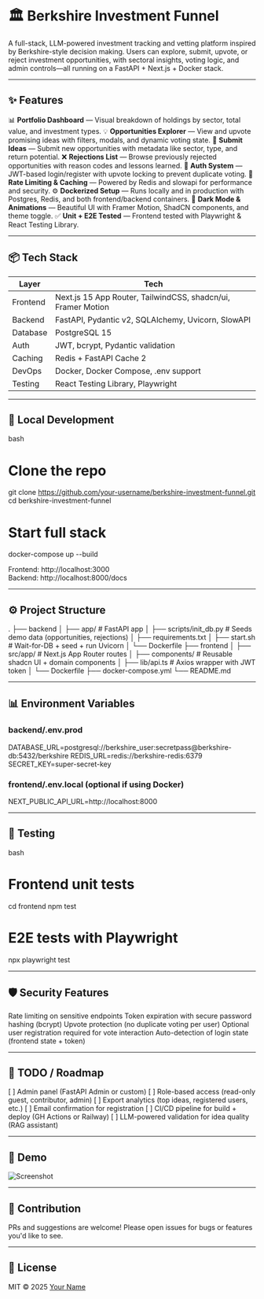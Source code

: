 # 🏛 Berkshire Investment Funnel

A full-stack, LLM-powered investment tracking and vetting platform inspired by Berkshire-style decision making. Users can explore, submit, upvote, or reject investment opportunities, with sectoral insights, voting logic, and admin controls—all running on a FastAPI + Next.js + Docker stack.

---

## ✨ Features

📊 **Portfolio Dashboard** — Visual breakdown of holdings by sector, total value, and investment types.
💡 **Opportunities Explorer** — View and upvote promising ideas with filters, modals, and dynamic voting state.
📝 **Submit Ideas** — Submit new opportunities with metadata like sector, type, and return potential.
❌ **Rejections List** — Browse previously rejected opportunities with reason codes and lessons learned.
🔐 **Auth System** — JWT-based login/register with upvote locking to prevent duplicate voting.
🔄 **Rate Limiting & Caching** — Powered by Redis and slowapi for performance and security.
⚙️ **Dockerized Setup** — Runs locally and in production with Postgres, Redis, and both frontend/backend containers.
🌙 **Dark Mode & Animations** — Beautiful UI with Framer Motion, ShadCN components, and theme toggle.
✅ **Unit + E2E Tested** — Frontend tested with Playwright & React Testing Library.

---

## 📦 Tech Stack

| Layer      | Tech                                                   |
|------------|--------------------------------------------------------|
| Frontend   | Next.js 15 App Router, TailwindCSS, shadcn/ui, Framer Motion |
| Backend    | FastAPI, Pydantic v2, SQLAlchemy, Uvicorn, SlowAPI     |
| Database   | PostgreSQL 15                                          |
| Auth       | JWT, bcrypt, Pydantic validation                       |
| Caching    | Redis + FastAPI Cache 2                                |
| DevOps     | Docker, Docker Compose, .env support                   |
| Testing    | React Testing Library, Playwright                      |

---

## 🚀 Local Development

bash
# Clone the repo
git clone https://github.com/your-username/berkshire-investment-funnel.git
cd berkshire-investment-funnel

# Start full stack
docker-compose up --build

Frontend: http://localhost:3000  
Backend: http://localhost:8000/docs

---

## ⚙️ Project Structure

.
├── backend
│   ├── app/                   # FastAPI app
│   ├── scripts/init_db.py     # Seeds demo data (opportunities, rejections)
│   ├── requirements.txt
│   ├── start.sh               # Wait-for-DB + seed + run Uvicorn
│   └── Dockerfile
├── frontend
│   ├── src/app/               # Next.js App Router routes
│   ├── components/            # Reusable shadcn UI + domain components
│   ├── lib/api.ts             # Axios wrapper with JWT token
│   └── Dockerfile
├── docker-compose.yml
└── README.md

---

## 📊 Environment Variables

### backend/.env.prod
DATABASE_URL=postgresql://berkshire_user:secretpass@berkshire-db:5432/berkshire
REDIS_URL=redis://berkshire-redis:6379
SECRET_KEY=super-secret-key

### frontend/.env.local (optional if using Docker)
NEXT_PUBLIC_API_URL=http://localhost:8000

---

## 🧪 Testing

bash
# Frontend unit tests
cd frontend
npm test

# E2E tests with Playwright
npx playwright test

---

## 🛡 Security Features

Rate limiting on sensitive endpoints
Token expiration with secure password hashing (bcrypt)
Upvote protection (no duplicate voting per user)
Optional user registration required for vote interaction
Auto-detection of login state (frontend state + token)

---

## 🔧 TODO / Roadmap

[ ] Admin panel (FastAPI Admin or custom)
[ ] Role-based access (read-only guest, contributor, admin)
[ ] Export analytics (top ideas, registered users, etc.)
[ ] Email confirmation for registration
[ ] CI/CD pipeline for build + deploy (GH Actions or Railway)
[ ] LLM-powered validation for idea quality (RAG assistant)

---

## 📸 Demo

![Screenshot](https://your-screenshot-url.com/portfolio-dashboard.png)

---

## 🤝 Contribution

PRs and suggestions are welcome! Please open issues for bugs or features you'd like to see.

---

## 📝 License

MIT © 2025 [Your Name](https://github.com/your-username)